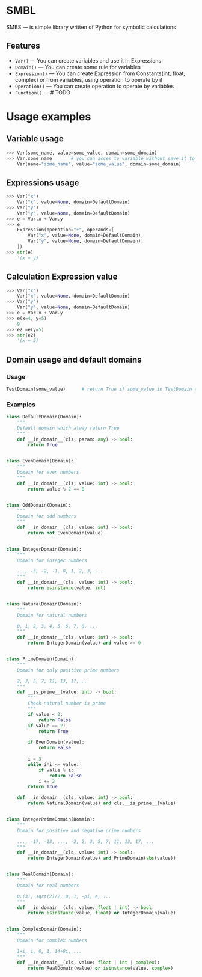 # SMBL
SMBS — is simple library written of Python for symbolic calculations

## Features
- `Var()` — You can create variables and use it in Expressions
- `Domain()` — You can create some rule for variables
- `Expression()` — You can create Expression from Constants(int, float, complex) or from variables, using operation to operate by it
- `Operation()` — You can create operation to operate by variables
- `Function()` — # TODO

# Usage examples

## Variable usage
```python 
>>> Var(some_name, value=some_value, domain=some_domain)
>>> Var.some_name		# you can acces to variable without save it to python variable
	Var(name="some_name", value="some_value", domain=some_domain)

```

## Expressions usage
```python 
>>> Var("x")
	Var("x", value=None, domain=DefaultDomain)
>>> Var("y")
	Var("y", value=None, domain=DefaultDomain)
>>> e = Var.x + Var.y
>>> e
	Expression(operation="+", operands=[
  		Var("x", value=None, domain=DefaultDomain),
  		Var("y", value=None, domain=DefaultDomain),
	])
>>> str(e)
	'(x + y)'
```

## Calculation Expression value
```python
>>> Var("x")
	Var("x", value=None, domain=DefaultDomain)
>>> Var("y")
	Var("y", value=None, domain=DefaultDomain)
>>> e = Var.x + Var.y
>>> e(x=4, y=5)
	9
>>> e2 =e(y=5)
>>> str(e2)
	'(x + 5)'
```

## Domain usage and default domains

### Usage
```python
TestDomain(some_value)		# return True if some_value in TestDomain else False
```

### Examples
```python
class DefaultDomain(Domain):
    """
    Default domain which alway return True
    """
    def __in_domain__(cls, param: any) -> bool:
        return True


class EvenDomain(Domain):
    """
    Domain for even numbers
    """
    def __in_domain__(cls, value: int) -> bool:
        return value % 2 == 0


class OddDomain(Domain):
    """
    Domain for odd numbers
    """
    def __in_domain__(cls, value: int) -> bool:
        return not EvenDomain(value)


class IntegerDomain(Domain):
    """
    Domain for integer numbers

    ..., -3, -2, -1, 0, 1, 2, 3, ...
    """
    def __in_domain__(cls, value: int) -> bool:
        return isinstance(value, int)


class NaturalDomain(Domain):
    """
    Domain for natural numbers

    0, 1, 2, 3, 4, 5, 6, 7, 8, ...
    """
    def __in_domain__(cls, value: int) -> bool:
        return IntegerDomain(value) and value >= 0


class PrimeDomain(Domain):
    """
    Domain for only positive prime numbers

    2, 3, 5, 7, 11, 13, 17, ...
    """
    def __is_prime__(value: int) -> bool:
        """
        Check natural number is prime
        """
        if value < 2:
            return False
        if value == 2: 
            return True

        if EvenDomain(value):
            return False
        
        i = 3 
        while i*i <= value:
            if value % i:
                return False
            i += 2
        return True

    def __in_domain__(cls, value: int) -> bool:
        return NaturalDomain(value) and cls.__is_prime__(value)


class IntegerPrimeDomain(Domain):
    """
    Domain for positive and negative prime numbers

    ..., -17, -13, ..., -2, 2, 3, 5, 7, 11, 13, 17, ...
    """
    def __in_domain__(cls, value: int) -> bool:
        return IntegerDomain(value) and PrimeDomain(abs(value))


class RealDomain(Domain):
    """
    Domain for real numbers

    0.(3), sqrt(2)/2, 0, 1, -pi, e, ...
    """
    def __in_domain__(cls, value: float | int) -> bool:
        return isinstance(value, float) or IntegerDomain(value)


class ComplexDomain(Domain):
    """
    Domain for complex numbers

    1+i, i, 0, 1, 14+8i, ...
    """
    def __in_domain__(cls, value: float | int | complex):
        return RealDomain(value) or isinstance(value, complex)
```
